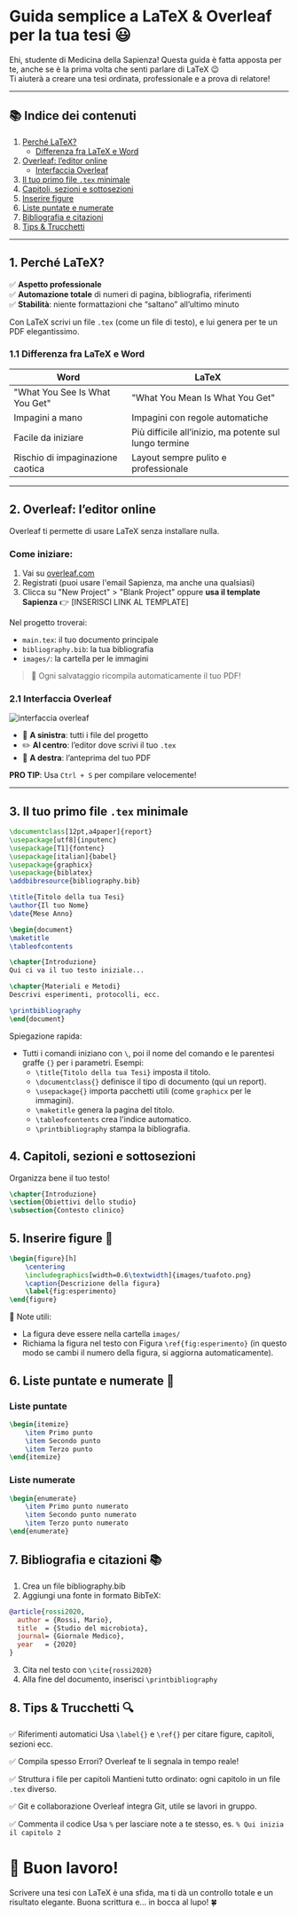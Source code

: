 # **Guida semplice a LaTeX & Overleaf per la tua tesi 😃**

Ehi, studente di Medicina della Sapienza! Questa guida è fatta apposta per te, anche se è la prima volta che senti parlare di LaTeX 😉  
Ti aiuterà a creare una tesi ordinata, professionale e a prova di relatore!

---

## 📚 **Indice dei contenuti**

1. [Perché LaTeX?](#1-perché-latex)
    - [Differenza fra LaTeX e Word](#11-differenza-fra-latex-e-word)
2. [Overleaf: l’editor online](#2-overleaf-leditor-online)
    - [Interfaccia Overleaf](#21-interfaccia-overleaf)
3. [Il tuo primo file `.tex` minimale](#3-il-tuo-primo-file-tex-minimale)
4. [Capitoli, sezioni e sottosezioni](#4-capitoli-sezioni-e-sottosezioni)
5. [Inserire figure](#5-inserire-figure-)
6. [Liste puntate e numerate](#6-liste-puntate-e-numerate-)
7. [Bibliografia e citazioni](#7-bibliografia-e-citazioni-)
8. [Tips & Trucchetti](#8-tips--trucchetti-)

---

## 1. Perché LaTeX?

✅ **Aspetto professionale**  
✅ **Automazione totale** di numeri di pagina, bibliografia, riferimenti  
✅ **Stabilità**: niente formattazioni che “saltano” all’ultimo minuto

Con LaTeX scrivi un file `.tex` (come un file di testo), e lui genera per te un PDF elegantissimo.

### 1.1 Differenza fra LaTeX e Word

| Word                             | LaTeX                                                  |
| -------------------------------- | ------------------------------------------------------ |
| "What You See Is What You Get"   | "What You Mean Is What You Get"                        |
| Impagini a mano                  | Impagini con regole automatiche                        |
| Facile da iniziare               | Più difficile all’inizio, ma potente sul lungo termine |
| Rischio di impaginazione caotica | Layout sempre pulito e professionale                   |

---

## 2. Overleaf: l’editor online

Overleaf ti permette di usare LaTeX senza installare nulla.

### Come iniziare:

1. Vai su [overleaf.com](https://www.overleaf.com)
2. Registrati (puoi usare l'email Sapienza, ma anche una qualsiasi)
3. Clicca su "New Project" > "Blank Project" oppure **usa il template Sapienza** 👉 [INSERISCI LINK AL TEMPLATE]

Nel progetto troverai:

- `main.tex`: il tuo documento principale
- `bibliography.bib`: la tua bibliografia
- `images/`: la cartella per le immagini

> 🧠 Ogni salvataggio ricompila automaticamente il tuo PDF!

### 2.1 Interfaccia Overleaf

![interfaccia overleaf](overleaf.png)

- 📁 **A sinistra**: tutti i file del progetto
- ✏️ **Al centro**: l’editor dove scrivi il tuo `.tex`
- 📄 **A destra**: l’anteprima del tuo PDF

**PRO TIP**: Usa `Ctrl + S` per compilare velocemente!

---

## 3. Il tuo primo file `.tex` minimale

```latex
\documentclass[12pt,a4paper]{report}
\usepackage[utf8]{inputenc}
\usepackage[T1]{fontenc}
\usepackage[italian]{babel}
\usepackage{graphicx}
\usepackage{biblatex}
\addbibresource{bibliography.bib}

\title{Titolo della tua Tesi}
\author{Il tuo Nome}
\date{Mese Anno}

\begin{document}
\maketitle
\tableofcontents

\chapter{Introduzione}
Qui ci va il tuo testo iniziale...

\chapter{Materiali e Metodi}
Descrivi esperimenti, protocolli, ecc.

\printbibliography
\end{document}
```

Spiegazione rapida:

- Tutti i comandi iniziano con `\`, poi il nome del comando e le parentesi graffe `{}` per i parametri. Esempi:
  - `\title{Titolo della tua Tesi}` imposta il titolo.
  - `\documentclass{}` definisce il tipo di documento (qui un report).
  - `\usepackage{}` importa pacchetti utili (come `graphicx` per le immagini).
  - `\maketitle` genera la pagina del titolo.
  - `\tableofcontents` crea l'indice automatico.
  - `\printbibliography` stampa la bibliografia.

## 4. Capitoli, sezioni e sottosezioni

Organizza bene il tuo testo!

```latex
\chapter{Introduzione}
\section{Obiettivi dello studio}
\subsection{Contesto clinico}
```

## 5. Inserire figure 🎨

```latex
\begin{figure}[h]
    \centering
    \includegraphics[width=0.6\textwidth]{images/tuafoto.png}
    \caption{Descrizione della figura}
    \label{fig:esperimento}
\end{figure}
```

📌 Note utili:

- La figura deve essere nella cartella `images/`
- Richiama la figura nel testo con Figura `\ref{fig:esperimento}` (in questo modo se cambi il numero della figura, si aggiorna automaticamente).

## 6. Liste puntate e numerate 📝

### Liste puntate

```latex
\begin{itemize}
    \item Primo punto
    \item Secondo punto
    \item Terzo punto
\end{itemize}
```

### Liste numerate

```latex
\begin{enumerate}
    \item Primo punto numerato
    \item Secondo punto numerato
    \item Terzo punto numerato
\end{enumerate}
```

## 7. Bibliografia e citazioni 📚

1. Crea un file bibliography.bib
2. Aggiungi una fonte in formato BibTeX:

```bibtex
@article{rossi2020,
  author = {Rossi, Mario},
  title  = {Studio del microbiota},
  journal= {Giornale Medico},
  year   = {2020}
}
```

3. Cita nel testo con `\cite{rossi2020}`
4. Alla fine del documento, inserisci `\printbibliography`

## 8. Tips & Trucchetti 🔍

✅ Riferimenti automatici
Usa `\label{}` e `\ref{}` per citare figure, capitoli, sezioni ecc.

✅ Compila spesso
Errori? Overleaf te li segnala in tempo reale!

✅ Struttura i file per capitoli
Mantieni tutto ordinato: ogni capitolo in un file `.tex` diverso.

✅ Git e collaborazione
Overleaf integra Git, utile se lavori in gruppo.

✅ Commenta il codice
Usa `%` per lasciare note a te stesso, es. `% Qui inizia il capitolo 2`

# 🎉 Buon lavoro!

Scrivere una tesi con LaTeX è una sfida, ma ti dà un controllo totale e un risultato elegante.
Buona scrittura e... in bocca al lupo! 🍀
